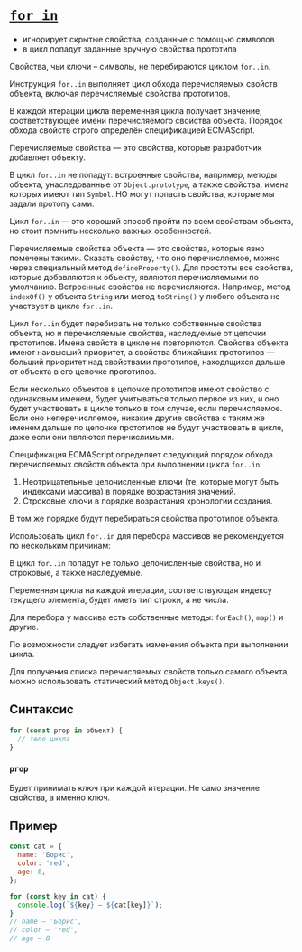 # [`for in`](../index.md)

- игнорирует скрытые свойства, созданные с помощью символов
- в цикл попадут заданные вручную свойства прототипа

Свойства, чьи ключи – символы, не перебираются циклом `for..in`.

Инструкция `for..in` выполняет цикл обхода перечисляемых свойств объекта, включая перечисляемые свойства прототипов.

В каждой итерации цикла переменная цикла получает значение, соответствующее имени перечисляемого свойства объекта. Порядок обхода свойств строго определён спецификацией ECMAScript.

Перечисляемые свойства — это свойства, которые разработчик добавляет объекту.

В цикл `for..in` не попадут: встроенные свойства, например, методы объекта, унаследованные от `Object.prototype`, а также свойства, имена которых имеют тип `Symbol`. НО могут попасть свойства, которые мы задали протопу сами.

Цикл `for..in` — это хороший способ пройти по всем свойствам объекта, но стоит помнить несколько важных особенностей.

Перечисляемые свойства объекта — это свойства, которые явно помечены такими. Сказать свойству, что оно перечисляемое, можно через специальный метод `defineProperty()`. Для простоты все свойства, которые добавляются к объекту, являются перечисляемыми по умолчанию. Встроенные свойства не перечисляются. Например, метод `indexOf()` у объекта `String` или метод `toString()` у любого объекта не участвует в цикле `for..in`.

Цикл `for..in` будет перебирать не только собственные свойства объекта, но и перечисляемые свойства, наследуемые от цепочки прототипов. Имена свойств в цикле не повторяются. Свойства объекта имеют наивысший приоритет, а свойства ближайших прототипов — больший приоритет над свойствами прототипов, находящихся дальше от объекта в его цепочке прототипов.

Если несколько объектов в цепочке прототипов имеют свойство с одинаковым именем, будет учитываться только первое из них, и оно будет участвовать в цикле только в том случае, если перечисляемое. Если оно неперечисляемое, никакие другие свойства с таким же именем дальше по цепочке прототипов не будут участвовать в цикле, даже если они являются перечислимыми.

Спецификация ECMAScript определяет следующий порядок обхода перечисляемых свойств объекта при выполнении цикла `for..in`:

1. Неотрицательные целочисленные ключи (те, которые могут быть индексами массива) в порядке возрастания значений.
2. Строковые ключи в порядке возрастания хронологии создания.

В том же порядке будут перебираться свойства прототипов объекта.

Использовать цикл `for..in` для перебора массивов не рекомендуется по нескольким причинам:

В цикл `for..in` попадут не только целочисленные свойства, но и строковые, а также наследуемые.

Переменная цикла на каждой итерации, соответствующая индексу текущего элемента, будет иметь тип строки, а не числа.

Для перебора у массива есть собственные методы: `forEach()`, `map()` и другие.

По возможности следует избегать изменения объекта при выполнении цикла.

Для получения списка перечисляемых свойств только самого объекта, можно использовать статический метод `Object.keys()`.

## Синтаксис

```js
for (const prop in объект) {
  // тело цикла
}
```

### `prop`

Будет принимать ключ при каждой итерации. Не само значение свойства, а именно ключ.

## Пример

```js
const cat = {
  name: 'Борис',
  color: 'red',
  age: 8,
};

for (const key in cat) {
  console.log(`${key} — ${cat[key]}`);
}
// name — 'Борис',
// color — 'red',
// age — 8
```

